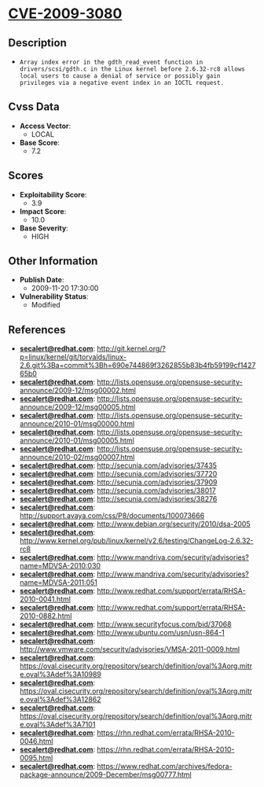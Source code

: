 
# [CVE-2009-3080](https://cve.mitre.org/cgi-bin/cvename.cgi?name=CVE-2009-3080)

## Description

- `Array index error in the gdth_read_event function in drivers/scsi/gdth.c in the Linux kernel before 2.6.32-rc8 allows local users to cause a denial of service or possibly gain privileges via a negative event index in an IOCTL request.`

## Cvss Data

- **Access Vector**:
  - LOCAL
- **Base Score**:
  - 7.2

## Scores

- **Exploitability Score**:
  - 3.9
- **Impact Score**:
  - 10.0
- **Base Severity**:
  - HIGH

## Other Information

- **Publish Date**:
  - 2009-11-20 17:30:00
- **Vulnerability Status**:
  - Modified

## References

- **secalert@redhat.com**: http://git.kernel.org/?p=linux/kernel/git/torvalds/linux-2.6.git%3Ba=commit%3Bh=690e744869f3262855b83b4fb59199cf142765b0
- **secalert@redhat.com**: http://lists.opensuse.org/opensuse-security-announce/2009-12/msg00002.html
- **secalert@redhat.com**: http://lists.opensuse.org/opensuse-security-announce/2009-12/msg00005.html
- **secalert@redhat.com**: http://lists.opensuse.org/opensuse-security-announce/2010-01/msg00000.html
- **secalert@redhat.com**: http://lists.opensuse.org/opensuse-security-announce/2010-01/msg00005.html
- **secalert@redhat.com**: http://lists.opensuse.org/opensuse-security-announce/2010-02/msg00007.html
- **secalert@redhat.com**: http://secunia.com/advisories/37435
- **secalert@redhat.com**: http://secunia.com/advisories/37720
- **secalert@redhat.com**: http://secunia.com/advisories/37909
- **secalert@redhat.com**: http://secunia.com/advisories/38017
- **secalert@redhat.com**: http://secunia.com/advisories/38276
- **secalert@redhat.com**: http://support.avaya.com/css/P8/documents/100073666
- **secalert@redhat.com**: http://www.debian.org/security/2010/dsa-2005
- **secalert@redhat.com**: http://www.kernel.org/pub/linux/kernel/v2.6/testing/ChangeLog-2.6.32-rc8
- **secalert@redhat.com**: http://www.mandriva.com/security/advisories?name=MDVSA-2010:030
- **secalert@redhat.com**: http://www.mandriva.com/security/advisories?name=MDVSA-2011:051
- **secalert@redhat.com**: http://www.redhat.com/support/errata/RHSA-2010-0041.html
- **secalert@redhat.com**: http://www.redhat.com/support/errata/RHSA-2010-0882.html
- **secalert@redhat.com**: http://www.securityfocus.com/bid/37068
- **secalert@redhat.com**: http://www.ubuntu.com/usn/usn-864-1
- **secalert@redhat.com**: http://www.vmware.com/security/advisories/VMSA-2011-0009.html
- **secalert@redhat.com**: https://oval.cisecurity.org/repository/search/definition/oval%3Aorg.mitre.oval%3Adef%3A10989
- **secalert@redhat.com**: https://oval.cisecurity.org/repository/search/definition/oval%3Aorg.mitre.oval%3Adef%3A12862
- **secalert@redhat.com**: https://oval.cisecurity.org/repository/search/definition/oval%3Aorg.mitre.oval%3Adef%3A7101
- **secalert@redhat.com**: https://rhn.redhat.com/errata/RHSA-2010-0046.html
- **secalert@redhat.com**: https://rhn.redhat.com/errata/RHSA-2010-0095.html
- **secalert@redhat.com**: https://www.redhat.com/archives/fedora-package-announce/2009-December/msg00777.html
